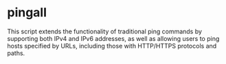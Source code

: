 # pingall
This script extends the functionality of traditional ping commands by supporting both IPv4 and IPv6 addresses, as well as allowing users to ping hosts specified by URLs, including those with HTTP/HTTPS protocols and paths.
